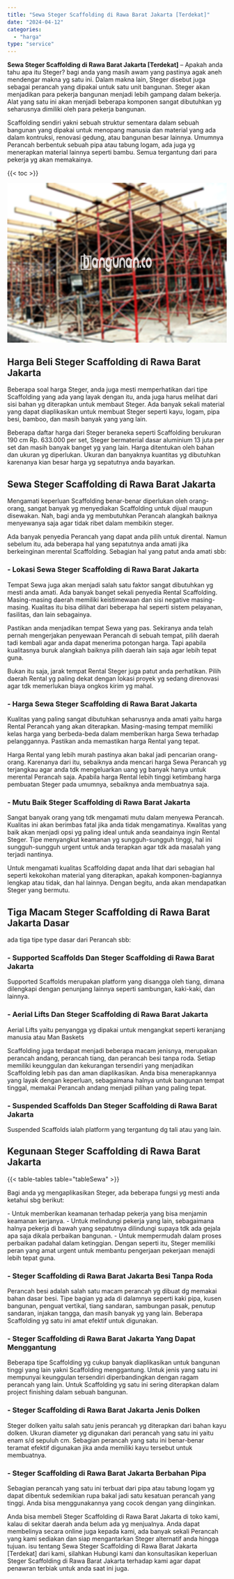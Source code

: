 ```yaml
---
title: "Sewa Steger Scaffolding di Rawa Barat Jakarta [Terdekat]"
date: "2024-04-12"
categories: 
  - "harga"
type: "service"
---
```


**Sewa Steger Scaffolding di Rawa Barat Jakarta \[Terdekat\]** – Apakah anda tahu apa itu Steger? bagi anda yang masih awam yang pastinya agak aneh mendengar makna yg satu ini. Dalam makna lain, Steger disebut juga sebagai perancah yang dipakai untuk satu unit bangunan. Steger akan menjadikan para pekerja bangunan menjadi lebih gampang dalam bekerja. Alat yang satu ini akan menjadi beberapa komponen sangat dibutuhkan yg seharusnya dimiliki oleh para pekerja bangunan.

Scaffolding sendiri yakni sebuah struktur sementara dalam sebuah bangunan yang dipakai untuk menopang manusia dan material yang ada dalam kontruksi, renovasi gedung, atau bangunan besar lainnya. Umumnya Perancah berbentuk sebuah pipa atau tabung logam, ada juga yg menerapkan material lainnya seperti bambu. Semua tergantung dari para pekerja yg akan memakainya.

{{< toc >}}

![Sewa Steger Scaffolding di Rawa Barat Jakarta [Terdekat]](/images/sewa-scaffolding-steger-21.png)

## Harga Beli Steger Scaffolding di Rawa Barat Jakarta

Beberapa soal harga Steger, anda juga mesti memperhatikan dari tipe Scaffolding yang ada yang layak dengan itu, anda juga harus melihat dari sisi bahan yg diterapkan untuk membaut Steger. Ada banyak sekali material yang dapat diaplikasikan untuk membuat Steger seperti kayu, logam, pipa besi, bamboo, dan masih banyak yang yang lain.

Beberapa daftar harga dari Steger beraneka seperti Scaffolding berukuran 190 cm Rp. 633.000 per set, Steger bermaterial dasar aluminium 13 juta per set dan masih banyak banget yg yang lain. Harga ditentukan oleh bahan dan ukuran yg diperlukan. Ukuran dan banyaknya kuantitas yg dibutuhkan karenanya kian besar harga yg sepatutnya anda bayarkan.

## Sewa Steger Scaffolding di Rawa Barat Jakarta

Mengamati keperluan Scaffolding benar-benar diperlukan oleh orang-orang, sangat banyak yg menyediakan Scaffolding untuk dijual maupun disewakan. Nah, bagi anda yg membutuhkan Perancah alangkah baiknya menyewanya saja agar tidak ribet dalam membikin steger.

Ada banyak penyedia Perancah yang dapat anda pilih untuk dirental. Namun sebelum itu, ada beberapa hal yang sepatutnya anda amati jika berkeinginan merental Scaffolding. Sebagian hal yang patut anda amati sbb:

### \- Lokasi Sewa Steger Scaffolding di Rawa Barat Jakarta

Tempat Sewa juga akan menjadi salah satu faktor sangat dibutuhkan yg mesti anda amati. Ada banyak banget sekali penyedia Rental Scaffolding. Masing-masing daerah memiliki keistimewaan dan sisi negative masing-masing. Kualitas itu bisa dilihat dari beberapa hal seperti sistem pelayanan, fasilitas, dan lain sebagainya.

Pastikan anda menjadikan tempat Sewa yang pas. Sekiranya anda telah pernah mengerjakan penyewaan Perancah di sebuah tempat, pilih daerah tadi kembali agar anda dapat menerima potongan harga. Tapi apabila kualitasnya buruk alangkah baiknya pilih daerah lain saja agar lebih tepat guna.

Bukan itu saja, jarak tempat Rental Steger juga patut anda perhatikan. Pilih daerah Rental yg paling dekat dengan lokasi proyek yg sedang direnovasi agar tdk memerlukan biaya ongkos kirim yg mahal.

### \- Harga Sewa Steger Scaffolding di Rawa Barat Jakarta

Kualitas yang paling sangat dibutuhkan seharusnya anda amati yaitu harga Rental Perancah yang akan diterapkan. Masing-masing tempat memiliki kelas harga yang berbeda-beda dalam memberikan harga Sewa terhadap pelanggannya. Pastikan anda memastikan harga Rental yang tepat.

Harga Rental yang lebih murah pastinya akan bakal jadi pencarian orang-orang. Karenanya dari itu, sebaiknya anda mencari harga Sewa Perancah yg terjangkau agar anda tdk mengeluarkan uang yg banyak hanya untuk merental Perancah saja. Apabila harga Rental lebih tinggi ketimbang harga pembuatan Steger pada umumnya, sebaiknya anda membuatnya saja.

### \- Mutu Baik Steger Scaffolding di Rawa Barat Jakarta

Sangat banyak orang yang tdk mengamati mutu dalam menyewa Perancah. Kualitas ini akan berimbas fatal jika anda tidak mengamatinya. Kwalitas yang baik akan menjadi opsi yg paling ideal untuk anda seandainya ingin Rental Steger. Tipe menyangkut keamanan yg sungguh-sungguh tinggi, hal ini sungguh-sungguh urgent untuk anda terapkan agar tdk ada masalah yang terjadi nantinya.

Untuk mengamati kualitas Scaffolding dapat anda lihat dari sebagian hal seperti kekokohan material yang diterapkan, apakah komponen-bagiannya lengkap atau tidak, dan hal lainnya. Dengan begitu, anda akan mendapatkan Steger yang bermutu.

## Tiga Macam Steger Scaffolding di Rawa Barat Jakarta Dasar

ada tiga tipe type dasar dari Perancah sbb:

### \- Supported Scaffolds Dan Steger Scaffolding di Rawa Barat Jakarta

Supported Scaffolds merupakan platform yang disangga oleh tiang, dimana dilengkapi dengan penunjang lainnya seperti sambungan, kaki-kaki, dan lainnya.

### \- Aerial Lifts Dan Steger Scaffolding di Rawa Barat Jakarta

Aerial Lifts yaitu penyangga yg dipakai untuk mengangkat seperti keranjang manusia atau Man Baskets

Scaffolding juga terdapat menjadi beberapa macam jenisnya, merupakan perancah andang, perancah tiang, dan perancah besi tanpa roda. Setiap memiliki keunggulan dan kekurangan tersendiri yang menjadikan Scaffolding lebih pas dan aman diaplikasikan. Anda bisa menerapkannya yang layak dengan keperluan, sebagaimana halnya untuk bangunan tempat tinggal, memakai Perancah andang menjadi pilihan yang paling tepat.

### \- Suspended Scaffolds Dan Steger Scaffolding di Rawa Barat Jakarta

Suspended Scaffolds ialah platform yang tergantung dg tali atau yang lain.

## Kegunaan Steger Scaffolding di Rawa Barat Jakarta

{{< table-tables table="tableSewa" >}}

Bagi anda yg mengaplikasikan Steger, ada beberapa fungsi yg mesti anda ketahui sbg berikut:

\- Untuk memberikan keamanan terhadap pekerja yang bisa menjamin keamanan kerjanya. - Untuk melindungi pekerja yang lain, sebagaimana halnya pekerja di bawah yang sepatutnya dilindungi supaya tdk ada gejala apa saja dikala perbaikan bangunan. - Untuk mempermudah dalam proses perbaikan padahal dalam ketinggian. Dengan seperti itu, Steger memiliki peran yang amat urgent untuk membantu pengerjaan pekerjaan menajdi lebih tepat guna.

### \- Steger Scaffolding di Rawa Barat Jakarta Besi Tanpa Roda

Perancah besi adalah salah satu macam perancah yg dibuat dg memakai bahan dasar besi. Tipe bagian yg ada di dalamnya seperti kaki pipa, kusen bangunan, penguat vertikal, tiang sandaran, sambungan pasak, penutup sandaran, injakan tangga, dan masih banyak yg yang lain. Beberapa Scaffolding yg satu ini amat efektif untuk digunakan.

### \- Steger Scaffolding di Rawa Barat Jakarta Yang Dapat Menggantung

Beberapa tipe Scaffolding yg cukup banyak diaplikasikan untuk bangunan tinggi yang lain yakni Scaffolding menggantung. Untuk jenis yang satu ini mempunyai keunggulan tersendiri diperbandingkan dengan ragam perancah yang lain. Untuk Scaffolding yg satu ini sering diterapkan dalam project finishing dalam sebuah bangunan.

### \- Steger Scaffolding di Rawa Barat Jakarta Jenis Dolken

Steger dolken yaitu salah satu jenis perancah yg diterapkan dari bahan kayu dolken. Ukuran diameter yg digunakan dari perancah yang satu ini yaitu enam s/d sepuluh cm. Sebagian perancah yang satu ini benar-benar teramat efektif digunakan jika anda memiliki kayu tersebut untuk membuatnya.

### \- Steger Scaffolding di Rawa Barat Jakarta Berbahan Pipa

Sebagian perancah yang satu ini terbuat dari pipa atau tabung logam yg dapat dibentuk sedemikian rupa bakal jadi satu kesatuan perancah yang tinggi. Anda bisa menggunakannya yang cocok dengan yang diinginkan.

Anda bisa membeli Steger Scaffolding di Rawa Barat Jakarta di toko kami, kalau di sekitar daerah anda belum ada yg menjualnya. Anda dapat membelinya secara online juga kepada kami, ada banyak sekali Perancah yang kami sediakan dan siap mengantarkan Steger alternatif anda hingga tujuan. isu tentang Sewa Steger Scaffolding di Rawa Barat Jakarta \[Terdekat\] dari kami, silahkan Hubungi kami dan konsultasikan keperluan Steger Scaffolding di Rawa Barat Jakarta terhadap kami agar dapat penawran terbiak untuk anda saat ini juga.
